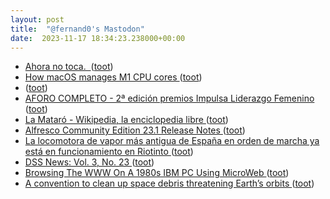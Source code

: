 ```yaml
---
layout: post
title:  "@fernand0's Mastodon"
date:  2023-11-17 18:34:23.238000+00:00
---
```

*  [Ahora no toca.  ](https://avecesunafoto.wordpress.com/2023/11/17/ahora-no-toca) ([toot](https://mastodon.social/@fernand0/111427326000112565))
*  [How macOS manages M1 CPU cores ](https://eclecticlight.co/2022/04/25/how-macos-manages-m1-cpu-cores) ([toot](https://mastodon.social/@fernand0/111427219308487871))
*  [ ](https://masto.es/@cavalleto) ([toot](https://mastodon.social/@fernand0/111427200319131030))
*  [AFORO COMPLETO - 2ª edición premios Impulsa Liderazgo Femenino
 ](https://ceoearagon.es/jornadas/ii-edicion-premios-impulsa-liderazgo-femenino) ([toot](https://mastodon.social/@fernand0/111427005987985197))
*  [La Mataró - Wikipedia, la enciclopedia libre ](https://es.m.wikipedia.org/wiki/La_Matar%C3%B) ([toot](https://mastodon.social/@fernand0/111426870308864632))
*  [Alfresco Community Edition 23.1 Release Notes ](https://hub.alfresco.com/t5/alfresco-content-services-blog/alfresco-community-edition-23-1-release-notes/ba-p/31790) ([toot](https://mastodon.social/@fernand0/111426761166499799))
*  [La locomotora de vapor más antigua de España en orden de marcha ya está en funcionamiento en Riotinto ](https://www.huelvainformacion.es/provincia/locomotora-antigua-Espana-funcionamiento-Riotinto_0_1846317395.htm) ([toot](https://mastodon.social/@fernand0/111426573475546127))
*  [DSS News: Vol. 3, No. 23 ](http://www.dssresources.com/newsletters/66.ph) ([toot](https://mastodon.social/@fernand0/111426396986005082))
*  [Browsing The WWW On A 1980s IBM PC Using MicroWeb ](https://hackaday.com/2023/11/06/browsing-the-www-on-a-1980s-ibm-pc-using-microweb) ([toot](https://mastodon.social/@fernand0/111426209811264781))
*  [A convention to clean up space debris threatening Earth’s orbits ](https://www.washingtonpost.com/opinions/interactive/2023/space-junk-debris-removal) ([toot](https://mastodon.social/@fernand0/111425801590487366))
